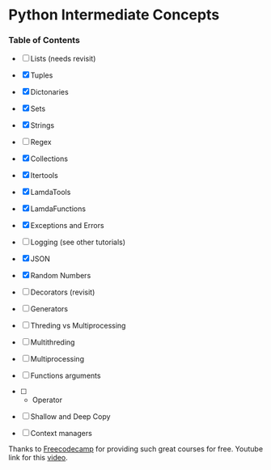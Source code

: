# Python Intermediate Concepts

### Table of Contents
- [ ] Lists (needs revisit)
- [x] Tuples
- [x] Dictonaries
- [x] Sets
- [x] Strings
- [ ] Regex
- [x] Collections
- [x] Itertools
- [x] LamdaTools
- [x] LamdaFunctions
- [x] Exceptions and Errors
- [ ] Logging  (see other tutorials)
- [x] JSON
- [x] Random Numbers
- [ ] Decorators  (revisit)
- [ ] Generators
- [ ] Threding vs Multiprocessing
- [ ] Multithreding
- [ ] Multiprocessing
- [ ] Functions arguments
- [ ] * Operator
- [ ] Shallow and Deep Copy
- [ ] Context managers



Thanks to [Freecodecamp](https://www.youtube.com/@freecodecamp) for providing such great courses for free.
Youtube link for this [video](https://www.youtube.com/watch?v=HGOBQPFzWKo).